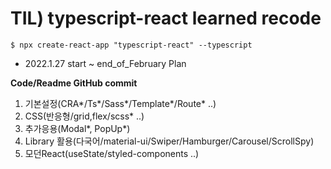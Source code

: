# TIL) typescript-react learned recode
`$ npx create-react-app "typescript-react" --typescript`
 - 2022.1.27 start ~ end_of_February Plan

**Code/Readme GitHub commit**
1. 기본설정(CRA*/Ts*/Sass*/Template*/Route* ..)
2. CSS(반응형/grid,flex/scss* ..)
3. 추가응용(Modal*, PopUp*)
4. Library 활용(다국어/material-ui/Swiper/Hamburger/Carousel/ScrollSpy)
5. 모던React(useState/styled-components ..)
